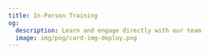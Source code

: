 ```yaml
---
title: In-Person Training
og:
  description: Learn and engage directly with our team
  image: img/png/card-img-deploy.png
---
```

